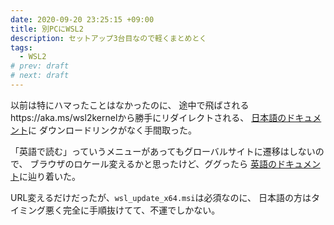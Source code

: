 ```yaml
---
date: 2020-09-20 23:25:15 +09:00
title: 別PCにWSL2
description: セットアップ3台目なので軽くまとめとく
tags:
  - WSL2
# prev: draft
# next: draft
---
```


以前は特にハマったことはなかったのに、
途中で飛ばされるhttps://aka.ms/wsl2kernelから勝手にリダイレクトされる、
[日本語のドキュメント](https://docs.microsoft.com/ja-jp/windows/wsl/install-win10#step-4---download-the-linux-kernel-update-package)に
ダウンロードリンクがなく手間取った。

「英語で読む」っていうメニューがあってもグローバルサイトに遷移はしないので、
ブラウザのロケール変えるかと思ったけど、ググったら
[英語のドキュメント](https://docs.microsoft.com/en-us/windows/wsl/install-win10#step-4---download-the-linux-kernel-update-package)に辿り着いた。

URL変えるだけだったが、`wsl_update_x64.msi`は必須なのに、
日本語の方はタイミング悪く完全に手順抜けてて、不運でしかない。

